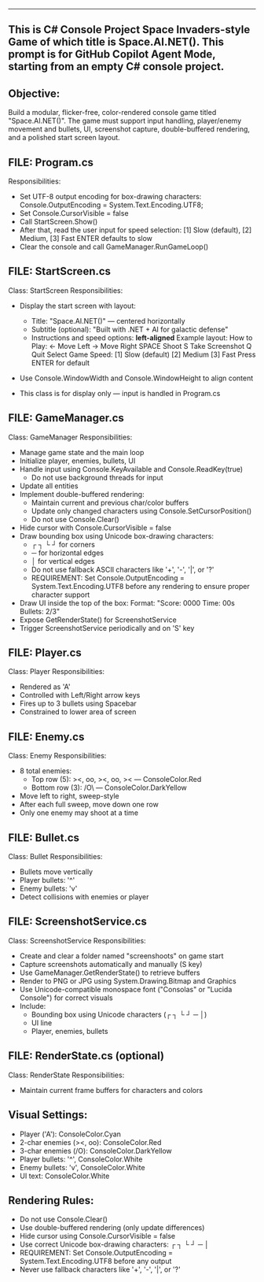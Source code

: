 ----
This is C# Console Project Space Invaders-style Game of which title is Space.AI.NET().
This prompt is for GitHub Copilot Agent Mode, starting from an empty C# console project.
----

## Objective:
Build a modular, flicker-free, color-rendered console game titled "Space.AI.NET()".
The game must support input handling, player/enemy movement and bullets, UI, screenshot capture, double-buffered rendering, and a polished start screen layout.

## FILE: Program.cs
Responsibilities:
- Set UTF-8 output encoding for box-drawing characters:
    Console.OutputEncoding = System.Text.Encoding.UTF8;
- Set Console.CursorVisible = false
- Call StartScreen.Show()
- After that, read the user input for speed selection:
    [1] Slow (default), [2] Medium, [3] Fast
    ENTER defaults to slow
- Clear the console and call GameManager.RunGameLoop()

## FILE: StartScreen.cs
Class: StartScreen
Responsibilities:
- Display the start screen with layout:
  - Title: "Space.AI.NET()" — centered horizontally
  - Subtitle (optional): "Built with .NET + AI for galactic defense"
  - Instructions and speed options: **left-aligned**
    Example layout:
    How to Play:
    ←   Move Left
    →   Move Right
    SPACE   Shoot
    S   Take Screenshot
    Q   Quit
    Select Game Speed:
    [1] Slow (default)
    [2] Medium
    [3] Fast
    Press ENTER for default

- Use Console.WindowWidth and Console.WindowHeight to align content
- This class is for display only — input is handled in Program.cs

## FILE: GameManager.cs
Class: GameManager
Responsibilities:
- Manage game state and the main loop
- Initialize player, enemies, bullets, UI
- Handle input using Console.KeyAvailable and Console.ReadKey(true)
    - Do not use background threads for input
- Update all entities
- Implement double-buffered rendering:
    - Maintain current and previous char/color buffers
    - Update only changed characters using Console.SetCursorPosition()
    - Do not use Console.Clear()
- Hide cursor with Console.CursorVisible = false
- Draw bounding box using Unicode box-drawing characters:
    - ┌ ┐ └ ┘ for corners
    - ─ for horizontal edges
    - │ for vertical edges
    - Do not use fallback ASCII characters like '+', '-', '|', or '?'
    - REQUIREMENT: Set Console.OutputEncoding = System.Text.Encoding.UTF8 before any rendering to ensure proper character support
- Draw UI inside the top of the box:
    Format: "Score: 0000   Time: 00s   Bullets: 2/3"
- Expose GetRenderState() for ScreenshotService
- Trigger ScreenshotService periodically and on 'S' key

## FILE: Player.cs
Class: Player
Responsibilities:
- Rendered as 'A'
- Controlled with Left/Right arrow keys
- Fires up to 3 bullets using Spacebar
- Constrained to lower area of screen

## FILE: Enemy.cs
Class: Enemy
Responsibilities:
- 8 total enemies:
    - Top row (5): ><, oo, ><, oo, >< — ConsoleColor.Red
    - Bottom row (3): /O\ — ConsoleColor.DarkYellow
- Move left to right, sweep-style
- After each full sweep, move down one row
- Only one enemy may shoot at a time

## FILE: Bullet.cs
Class: Bullet
Responsibilities:
- Bullets move vertically
- Player bullets: '^'
- Enemy bullets: 'v'
- Detect collisions with enemies or player

## FILE: ScreenshotService.cs
Class: ScreenshotService
Responsibilities:
- Create and clear a folder named "screenshoots" on game start
- Capture screenshots automatically and manually (S key)
- Use GameManager.GetRenderState() to retrieve buffers
- Render to PNG or JPG using System.Drawing.Bitmap and Graphics
- Use Unicode-compatible monospace font ("Consolas" or "Lucida Console") for correct visuals
- Include:
    - Bounding box using Unicode characters (┌ ┐ └ ┘ ─ │)
    - UI line
    - Player, enemies, bullets

## FILE: RenderState.cs (optional)
Class: RenderState
Responsibilities:
- Maintain current frame buffers for characters and colors

## Visual Settings:
- Player ('A'): ConsoleColor.Cyan
- 2-char enemies (><, oo): ConsoleColor.Red
- 3-char enemies (/O\): ConsoleColor.DarkYellow
- Player bullets: '^', ConsoleColor.White
- Enemy bullets: 'v', ConsoleColor.White
- UI text: ConsoleColor.White

## Rendering Rules:
- Do not use Console.Clear()
- Use double-buffered rendering (only update differences)
- Hide cursor using Console.CursorVisible = false
- Use correct Unicode box-drawing characters:
    ┌ ┐ └ ┘ ─ │
- REQUIREMENT: Set Console.OutputEncoding = System.Text.Encoding.UTF8 before any output
- Never use fallback characters like '+', '-', '|', or '?'